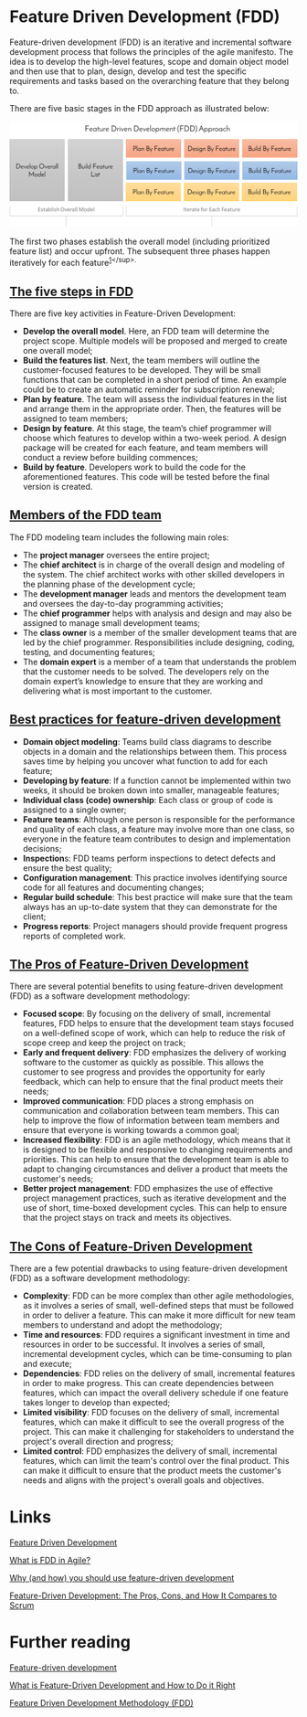 # Feature Driven Development (FDD)
Feature-driven development (FDD) is an iterative and incremental software development process that follows the principles of the agile manifesto. The idea is to develop the high-level features, scope and domain object model and then use that to plan, design, develop and test the specific requirements and tasks based on the overarching feature that they belong to.

There are five basic stages in the FDD approach as illustrated below:

![](./res/fdd.png "Feature Driven Development")

The first two phases establish the overall model (including prioritized feature list) and occur upfront. The subsequent three phases happen iteratively for each feature<sup>[1](https://www.inflectra.com/Ideas/Topic/Feature-Driven-Development.aspx#:~:text=Feature%2Ddriven%20design,phases%20in%20turn.)</sup>.

## [The five steps in FDD](https://www.wrike.com/agile-guide/faq/what-is-fdd-in-agile/#:~:text=The%20five%20steps%20in%20FDD)
There are five key activities in Feature-Driven Development:
- **Develop the overall model**. Here, an FDD team will determine the project scope. Multiple models will be proposed and merged to create one overall model;
- **Build the features list**. Next, the team members will outline the customer-focused features to be developed. They will be small functions that can be completed in a short period of time. An example could be to create an automatic reminder for subscription renewal;
- **Plan by feature**. The team will assess the individual features in the list and arrange them in the appropriate order. Then, the features will be assigned to team members;
- **Design by feature**. At this stage, the team’s chief programmer will choose which features to develop within a two-week period. A design package will be created for each feature, and team members will conduct a review before building commences;
- **Build by feature**. Developers work to build the code for the aforementioned features. This code will be tested before the final version is created.

## [Members of the FDD team](https://www.lucidchart.com/blog/why-use-feature-driven-development#:~:text=Members%20of%20the%20FDD%20team)
The FDD modeling team includes the following main roles: 
- The **project manager** oversees the entire project;
- The **chief architect** is in charge of the overall design and modeling of the system. The chief architect works with other skilled developers in the planning phase of the development cycle;
- The **development manager** leads and mentors the development team and oversees the day-to-day programming activities;
- The **chief programmer** helps with analysis and design and may also be assigned to manage small development teams;
- The **class owner** is a member of the smaller development teams that are led by the chief programmer. Responsibilities include designing, coding, testing, and documenting features;
- The **domain expert** is a member of a team that understands the problem that the customer needs to be solved. The developers rely on the domain expert’s knowledge to ensure that they are working and delivering what is most important to the customer.

## [Best practices for feature-driven development](https://www.lucidchart.com/blog/why-use-feature-driven-development#:~:text=Best%20practices%20for%20feature%2Ddriven%20development)
- **Domain object modeling**: Teams build class diagrams to describe objects in a domain and the relationships between them. This process saves time by helping you uncover what function to add for each feature;
- **Developing by feature**: If a function cannot be implemented within two weeks, it should be broken down into smaller, manageable features;
- **Individual class (code) ownership**: Each class or group of code is assigned to a single owner;
- **Feature teams**: Although one person is responsible for the performance and quality of each class, a feature may involve more than one class, so everyone in the feature team contributes to design and implementation decisions;
- **Inspection**s: FDD teams perform inspections to detect defects and ensure the best quality;
- **Configuration management**: This practice involves identifying source code for all features and documenting changes;
- **Regular build schedule**: This best practice will make sure that the team always has an up-to-date system that they can demonstrate for the client;
- **Progress reports**: Project managers should provide frequent progress reports of completed work.

## [The Pros of Feature-Driven Development](https://www.bobstanke.com/blog/feature-driven-development#:~:text=The%20Pros%20of%20Feature%2DDriven%20Development)
There are several potential benefits to using feature-driven development (FDD) as a software development methodology:
- **Focused scope**: By focusing on the delivery of small, incremental features, FDD helps to ensure that the development team stays focused on a well-defined scope of work, which can help to reduce the risk of scope creep and keep the project on track;
- **Early and frequent delivery**: FDD emphasizes the delivery of working software to the customer as quickly as possible. This allows the customer to see progress and provides the opportunity for early feedback, which can help to ensure that the final product meets their needs;
- **Improved communication**: FDD places a strong emphasis on communication and collaboration between team members. This can help to improve the flow of information between team members and ensure that everyone is working towards a common goal;
- **Increased flexibility**: FDD is an agile methodology, which means that it is designed to be flexible and responsive to changing requirements and priorities. This can help to ensure that the development team is able to adapt to changing circumstances and deliver a product that meets the customer's needs;
- **Better project management**: FDD emphasizes the use of effective project management practices, such as iterative development and the use of short, time-boxed development cycles. This can help to ensure that the project stays on track and meets its objectives.

## [The Cons of Feature-Driven Development](https://www.bobstanke.com/blog/feature-driven-development#:~:text=The%20Cons%20of%20Feature%2DDriven%20Development)
There are a few potential drawbacks to using feature-driven development (FDD) as a software development methodology:
- **Complexity**: FDD can be more complex than other agile methodologies, as it involves a series of small, well-defined steps that must be followed in order to deliver a feature. This can make it more difficult for new team members to understand and adopt the methodology;
- **Time and resources**: FDD requires a significant investment in time and resources in order to be successful. It involves a series of small, incremental development cycles, which can be time-consuming to plan and execute;
- **Dependencies**: FDD relies on the delivery of small, incremental features in order to make progress. This can create dependencies between features, which can impact the overall delivery schedule if one feature takes longer to develop than expected;
- **Limited visibility**: FDD focuses on the delivery of small, incremental features, which can make it difficult to see the overall progress of the project. This can make it challenging for stakeholders to understand the project's overall direction and progress;
- **Limited control**: FDD emphasizes the delivery of small, incremental features, which can limit the team's control over the final product. This can make it difficult to ensure that the product meets the customer's needs and aligns with the project's overall goals and objectives.

# Links
[Feature Driven Development](https://www.inflectra.com/Ideas/Topic/Feature-Driven-Development.aspx)

[What is FDD in Agile?](https://www.wrike.com/agile-guide/faq/what-is-fdd-in-agile/)

[Why (and how) you should use feature-driven development](https://www.lucidchart.com/blog/why-use-feature-driven-development)

[Feature-Driven Development: The Pros, Cons, and How It Compares to Scrum](https://www.bobstanke.com/blog/feature-driven-development)

# Further reading
[Feature-driven development](https://en.wikipedia.org/wiki/Feature-driven_development)

[What is Feature-Driven Development and How to Do it Right](https://userpilot.com/blog/feature-driven-development/)

[Feature Driven Development Methodology (FDD)](https://www.toolshero.com/information-technology/feature-driven-development/)
